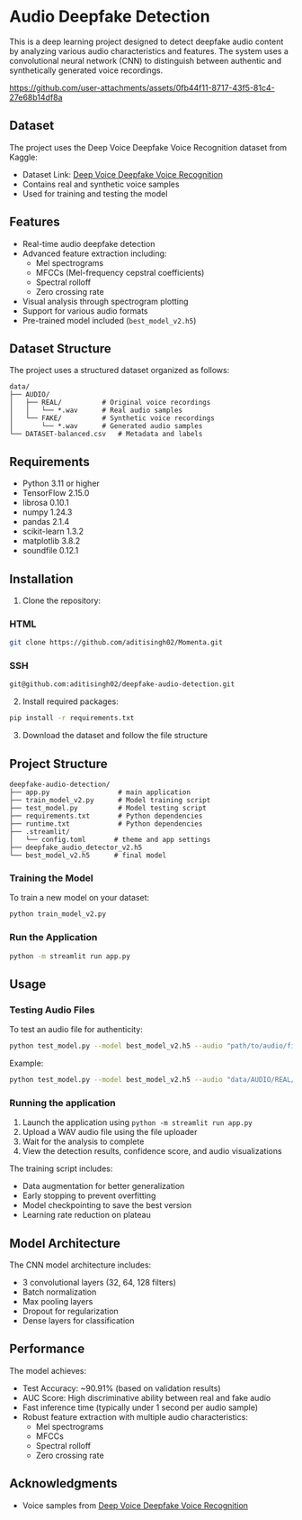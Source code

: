 # Audio Deepfake Detection

This is a deep learning project designed to detect deepfake audio content by analyzing various audio characteristics and features. The system uses a convolutional neural network (CNN) to distinguish between authentic and synthetically generated voice recordings.

https://github.com/user-attachments/assets/0fb44f11-8717-43f5-81c4-27e68b14df8a

## Dataset

The project uses the Deep Voice Deepfake Voice Recognition dataset from Kaggle:

- Dataset Link: [Deep Voice Deepfake Voice Recognition](https://www.kaggle.com/datasets/birdy654/deep-voice-deepfake-voice-recognition/data)
- Contains real and synthetic voice samples
- Used for training and testing the model

## Features

- Real-time audio deepfake detection
- Advanced feature extraction including:
  - Mel spectrograms
  - MFCCs (Mel-frequency cepstral coefficients)
  - Spectral rolloff
  - Zero crossing rate
- Visual analysis through spectrogram plotting
- Support for various audio formats
- Pre-trained model included (`best_model_v2.h5`)

## Dataset Structure

The project uses a structured dataset organized as follows:

```
data/
├── AUDIO/
│   ├── REAL/          # Original voice recordings
│   │   └── *.wav      # Real audio samples
│   └── FAKE/          # Synthetic voice recordings
│       └── *.wav      # Generated audio samples
└── DATASET-balanced.csv   # Metadata and labels
```

## Requirements

- Python 3.11 or higher
- TensorFlow 2.15.0
- librosa 0.10.1
- numpy 1.24.3
- pandas 2.1.4
- scikit-learn 1.3.2
- matplotlib 3.8.2
- soundfile 0.12.1

## Installation

1. Clone the repository:

### HTML

```bash
git clone https://github.com/aditisingh02/Momenta.git
```

### SSH

```bash
git@github.com:aditisingh02/deepfake-audio-detection.git
```

2. Install required packages:

```bash
pip install -r requirements.txt
```

3. Download the dataset and follow the file structure

## Project Structure

```
deepfake-audio-detection/
├── app.py                 # main application
├── train_model_v2.py      # Model training script
├── test_model.py          # Model testing script
├── requirements.txt       # Python dependencies
├── runtime.txt            # Python dependencies
├── .streamlit/
│   └── config.toml       # theme and app settings
├── deepfake_audio_detector_v2.h5
└── best_model_v2.h5      # final model
```

### Training the Model

To train a new model on your dataset:

```bash
python train_model_v2.py
```

### Run the Application

```bash
python -m streamlit run app.py
```

## Usage

### Testing Audio Files

To test an audio file for authenticity:

```bash
python test_model.py --model best_model_v2.h5 --audio "path/to/audio/file.wav"
```

Example:

```bash
python test_model.py --model best_model_v2.h5 --audio "data/AUDIO/REAL/biden-original.wav"
```

### Running the application

1. Launch the application using `python -m streamlit run app.py`
2. Upload a WAV audio file using the file uploader
3. Wait for the analysis to complete
4. View the detection results, confidence score, and audio visualizations

The training script includes:

- Data augmentation for better generalization
- Early stopping to prevent overfitting
- Model checkpointing to save the best version
- Learning rate reduction on plateau

## Model Architecture

The CNN model architecture includes:

- 3 convolutional layers (32, 64, 128 filters)
- Batch normalization
- Max pooling layers
- Dropout for regularization
- Dense layers for classification

## Performance

The model achieves:

- Test Accuracy: ~90.91% (based on validation results)
- AUC Score: High discriminative ability between real and fake audio
- Fast inference time (typically under 1 second per audio sample)
- Robust feature extraction with multiple audio characteristics:
  - Mel spectrograms
  - MFCCs
  - Spectral rolloff
  - Zero crossing rate

## Acknowledgments

- Voice samples from [Deep Voice Deepfake Voice Recognition](https://www.kaggle.com/datasets/birdy654/deep-voice-deepfake-voice-recognition/data)
